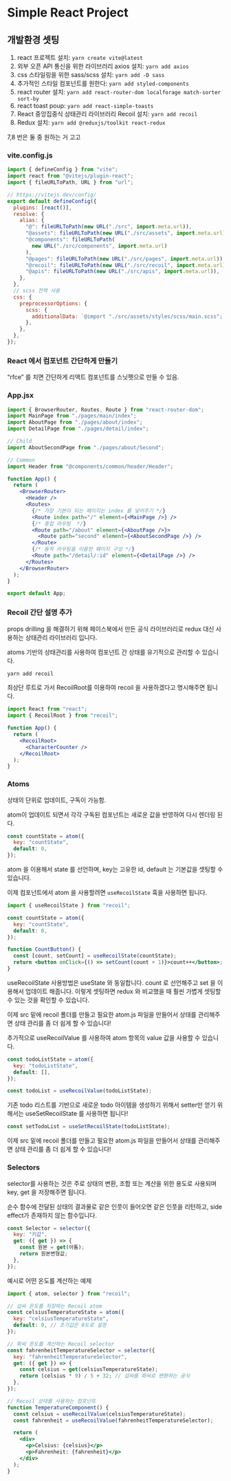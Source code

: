 # Simple React Project

## 개발환경 셋팅

1. react 프로젝트 설치: `yarn create vite@latest`
2. 외부 오픈 API 통신을 위한 라이브러리 axios 설치: `yarn add axios`
3. css 스타일링을 위한 sass/scss 설치: `yarn add -D sass`
4. 추가적인 스타일 컴포넌트를 원한다: `yarn add styled-components`
5. react router 설치: `yarn add react-router-dom localforage match-sorter sort-by`
6. react toast poup: `yarn add react-simple-toasts`
7. React 중앙집중식 상태관리 라이브러리 Recoil 설치: `yarn add recoil`
8. Redux 설치: `yarn add @reduxjs/toolkit react-redux`

7,8 번은 둘 중 원하는 거 고고

### vite.config.js

```js
import { defineConfig } from "vite";
import react from "@vitejs/plugin-react";
import { fileURLToPath, URL } from "url";

// https://vitejs.dev/config/
export default defineConfig({
  plugins: [react()],
  resolve: {
    alias: {
      "@": fileURLToPath(new URL("./src", import.meta.url)),
      "@assets": fileURLToPath(new URL("./src/assets", import.meta.url)),
      "@components": fileURLToPath(
        new URL("./src/components", import.meta.url)
      ),
      "@pages": fileURLToPath(new URL("./src/pages", import.meta.url)),
      "@recoil": fileURLToPath(new URL("./src/recoil", import.meta.url)),
      "@apis": fileURLToPath(new URL("./src/apis", import.meta.url)),
    },
  },
  // scss 전역 사용
  css: {
    preprocessorOptions: {
      scss: {
        additionalData: `@import "./src/assets/styles/scss/main.scss";`,
      },
    },
  },
});
```

### React 에서 컴포넌트 간단하게 만들기

“rfce” 를 치면 간단하게 리액트 컴포넌트를 스닛펫으로 만들 수 있음.

### App.jsx

```jsx
import { BrowserRouter, Routes, Route } from "react-router-dom";
import MainPage from "./pages/main/index";
import AboutPage from "./pages/about/index";
import DetailPage from "./pages/detail/index";

// Child
import AboutSecondPage from "./pages/about/Second";

// Common
import Header from "@components/common/header/Header";

function App() {
  return (
    <BrowserRouter>
      <Header />
      <Routes>
        {/* 가장 기본이 되는 페이지는 index 를 넣어주기 */}
        <Route index path="/" element={<MainPage />} />
        {/* 중첩 라우팅  */}
        <Route path="/about" element={<AboutPage />}>
          <Route path="second" element={<AboutSecondPage />} />
        </Route>
        {/* 동적 라우팅을 이용한 페이지 구성 */}
        <Route path="/detail/:id" element={<DetailPage />} />
      </Routes>
    </BrowserRouter>
  );
}

export default App;
```

### Recoil 간단 설명 추가

props drilling 을 해결하기 위해 페이스북에서 만든 공식 라이브러리로 redux 대신 사용하는 상태관리 라이브러리 입니다.

atoms 기반의 상태관리를 사용하여 컴포넌트 간 상태를 유기적으로 관리할 수 있습니다.

```jsx
yarn add recoil
```

최상단 루트로 가서 RecoilRoot를 이용하여 recoil 을 사용하겠다고 명시해주면 됩니다.

```jsx
import React from "react";
import { RecoilRoot } from "recoil";

function App() {
  return (
    <RecoilRoot>
      <CharacterCounter />
    </RecoilRoot>
  );
}
```

### Atoms

상태의 단위로 업데이트, 구독이 가능함.

atom이 업데이트 되면서 각각 구독된 컴포넌트는 새로운 값을 반영하여 다시 렌더링 된다.

```jsx
const countState = atom({
  key: "countState",
  default: 0,
});
```

atom 을 이용해서 state 를 선언하며, key는 고유한 id, default 는 기본값을 셋팅할 수 있습니다.

이제 컴포넌트에서 atom 을 사용할려면 `useRecoilState` 훅을 사용하면 됩니다.

```jsx
import { useRecoilState } from "recoil";

const countState = atom({
  key: "countState",
  default: 0,
});

function CountButton() {
  const [count, setCount] = useRecoilState(countState);
  return <button onClick={() => setCount(count + 1)}>count++</button>;
}
```

useRecoilState 사용방법은 useState 와 동일합니다. count 로 선언해주고 set 을 이용해서 업데이트 해줍니다. 이렇게 셋팅하면 redux 와 비교했을 때 훨씬 가볍게 셋팅할 수 있는 것을 확인할 수 있습니다.

이제 src 밑에 recoil 폴더를 만들고 필요한 atom.js 파일을 만들어서 상태를 관리해주면 상태 관리를 좀 더 쉽게 할 수 있습니다!

추가적으로 useRecoilValue 를 사용하여 atom 항목의 value 값을 사용할 수 있습니다.

```jsx
const todoListState = atom({
  key: "todoListState",
  default: [],
});
```

```jsx
const todoList = useRecoilValue(todoListState);
```

기존 todo 리스트를 기반으로 새로운 todo 아이템을 생성하기 위해서 setter만 얻기 위해서는 useSetRecoilState 를 사용하면 됩니다!

```jsx
const setTodoList = useSetRecoilState(todoListState);
```

이제 src 밑에 recoil 폴더를 만들고 필요한 atom.js 파일을 만들어서 상태를 관리해주면 상태 관리를 좀 더 쉽게 할 수 있습니다!

### Selectors

selector를 사용하는 것은 주로 상태의 변환, 조합 또는 계산을 위한 용도로 사용되며 key, get 을 저장해주면 됩니다.

순수 함수에 전달된 상태의 결과물로 같은 인풋이 들어오면 같은 인풋을 리턴하고, side effect가 존재하지 않는 함수입니다.

```jsx
const Selector = selector({
  key: "키값",
  get: ({ get }) => {
    const 원본 = get(아톰);
    return 원본변형값;
  },
});
```

예시로 어떤 온도를 계산하는 예제

```jsx
import { atom, selector } from "recoil";

// 섭씨 온도를 저장하는 Recoil atom
const celsiusTemperatureState = atom({
  key: "celsiusTemperatureState",
  default: 0, // 초기값은 0도로 설정
});

// 화씨 온도를 계산하는 Recoil selector
const fahrenheitTemperatureSelector = selector({
  key: "fahrenheitTemperatureSelector",
  get: ({ get }) => {
    const celsius = get(celsiusTemperatureState);
    return (celsius * 9) / 5 + 32; // 섭씨를 화씨로 변환하는 공식
  },
});

// Recoil 상태를 사용하는 컴포넌트
function TemperatureComponent() {
  const celsius = useRecoilValue(celsiusTemperatureState);
  const fahrenheit = useRecoilValue(fahrenheitTemperatureSelector);

  return (
    <div>
      <p>Celsius: {celsius}</p>
      <p>Fahrenheit: {fahrenheit}</p>
    </div>
  );
}
```
